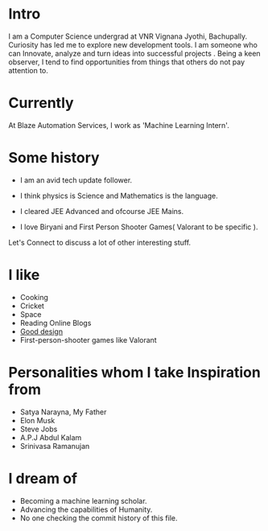 # Intro

I am a Computer Science undergrad at VNR Vignana Jyothi, Bachupally. Curiosity has led me to explore new development tools. I am someone who can Innovate, analyze and turn ideas into successful projects . Being a keen observer, I tend to find opportunities from things that others do not pay attention to.

# Currently

At Blaze Automation Services, I work as 'Machine Learning Intern'.

# Some history

- I am an avid tech update follower.

- I think physics is Science and Mathematics is the language.

- I cleared JEE Advanced and ofcourse JEE Mains.

- I love Biryani and First Person Shooter Games( Valorant to be specific ).

Let's Connect to discuss a lot of other interesting stuff.

# I like

- Cooking
- Cricket
- Space
- Reading Online Blogs
- [Good design](/)
- First-person-shooter games like Valorant

# Personalities whom I take Inspiration from

- Satya Narayna, My Father
- Elon Musk
- Steve Jobs
- A.P.J Abdul Kalam
- Srinivasa Ramanujan

# I dream of

- Becoming a machine learning scholar.
- Advancing the capabilities of Humanity.
- No one checking the commit history of this file.
